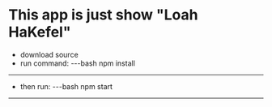 # This app is just show "Loah HaKefel"

* download source
* run command: 
---bash
npm install
---

* then run:
---bash
npm start
---
